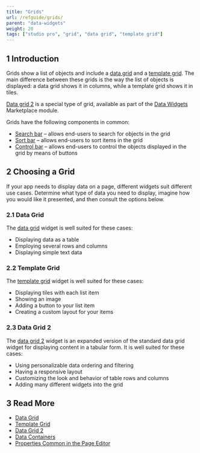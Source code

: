 ```yaml
---
title: "Grids"
url: /refguide/grids/
parent: "data-widgets"
weight: 20
tags: ["studio pro", "grid", "data grid", "template grid"]
---
```


## 1 Introduction

Grids show a list of objects and include a [data grid](/refguide/data-grid/) and a [template grid](/refguide/template-grid/). The main difference between these grids is the way the list of objects is displayed: a data grid shows it in columns, while a template grid shows it in tiles.

[Data grid 2](/appstore/modules/data-grid-2/) is a special type of grid, available as part of the [Data Widgets](https://marketplace.mendix.com/link/component/116540) Marketplace module.

Grids have the following components in common:

* [Search bar](/refguide/search-bar/) –  allows end-users to search for objects in the grid 
* [Sort bar](/refguide/sort-bar/) –  allows end-users to sort items in the grid 
* [Control bar](/refguide/control-bar/) –  allows end-users to control the objects displayed in the grid by means of buttons 

## 2 Choosing a Grid

If your app needs to display data on a page, different widgets suit different use cases. Determine what type of data you need to display, imagine how you would like it presented, and then consult the options below.

### 2.1 Data Grid

The [data grid](/refguide/data-grid/) widget is well suited for these cases:

* Displaying data as a table
* Employing several rows and columns
* Displaying simple text data

### 2.2 Template Grid

The [template grid](/refguide/template-grid/) widget is well suited for these cases:

* Displaying tiles with each list item
* Showing an image
* Adding a button to your list item
* Creating a custom layout for your items

### 2.3 Data Grid 2

The [data grid 2](/appstore/modules/data-grid-2/) widget is an expanded version of the standard data grid widget for displaying content in a tabular form. It is well suited for these cases:

* Using personalizable data ordering and filtering
* Having a responsive layout
* Customizing the look and behavior of table rows and columns
* Adding many different widgets into the grid

## 3 Read More

* [Data Grid](/refguide/data-grid/)
* [Template Grid](/refguide/template-grid/)
* [Data Grid 2](/appstore/modules/data-grid-2/)
* [Data Containers](/refguide/data-widgets/)
* [Properties Common in the Page Editor](/refguide/common-widget-properties/)